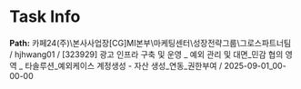 # Task Info

**Path:** 카페24(주)\본사사업장\[CG]MI본부\마케팅센터\성장전략그룹\그로스파트너팀 / hjhwang01 / [323929] 광고 인프라 구축 및 운영 _ 예외 관리 및 대면_민감 협의 영역 _ 타솔루션_예외케이스 계정생성 - 자산 생성_연동_권한부여 / 2025-09-01_00-00-00

